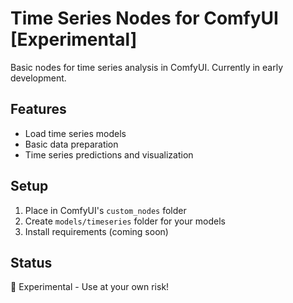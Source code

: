 # Time Series Nodes for ComfyUI [Experimental]

Basic nodes for time series analysis in ComfyUI. Currently in early development.

## Features
- Load time series models
- Basic data preparation
- Time series predictions and visualization

## Setup
1. Place in ComfyUI's `custom_nodes` folder
2. Create `models/timeseries` folder for your models
3. Install requirements (coming soon)

## Status
🧪 Experimental - Use at your own risk!
